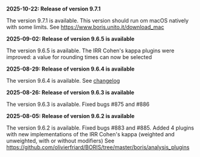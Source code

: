 **2025-10-22: Release of version 9.7.1**

The version 9.7.1 is available. This version should run om macOS natively with some limits. See https://www.boris.unito.it/download_mac

**2025-09-02: Release of version 9.6.5 is available**

The version 9.6.5 is available. The IRR Cohen's kappa plugins were improved: a value for rounding times can now be selected

**2025-08-29: Release of version 9.6.4 is available**

The version 9.6.4 is available. See [changelog](https://github.com/olivierfriard/BORIS/wiki/BORIS-change-log-v.8)

**2025-08-26: Release of version 9.6.3 is available**

The version 9.6.3 is available. Fixed bugs #875 and #886

**2025-08-05: Release of version 9.6.2 is available**

The version 9.6.2 is available. Fixed bugs #883 and #885. Added 4 plugins with new implementations of the IRR Cohen's kappa (weighted and unweighted, with or without modifiers) See https://github.com/olivierfriard/BORIS/tree/master/boris/analysis_plugins

